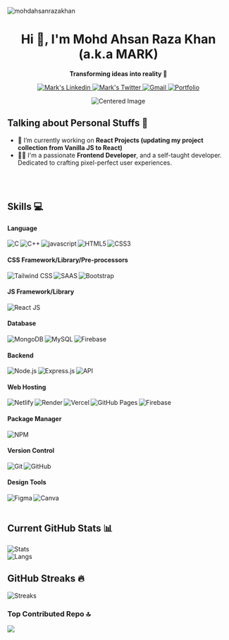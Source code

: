 <!-- [![SVG Banners](https://svg-banners.vercel.app/api?type=luminance&text1=Md.%20Ahsan%20Raza%20Khan%20👨‍💻&width=1000&height=300)](https://github.com/mohdahsanrazakhan/svg-banners) -->

<p align="left"> <img src="https://komarev.com/ghpvc/?username=mohdahsanrazakhan&label=Profile%20views&color=0e75b6&style=flat" alt="mohdahsanrazakhan" /> </p>

<!-- Introduction -->
<h1 align="center">Hi 👋, I'm Mohd Ahsan Raza Khan (a.k.a MARK)</h1>
<p align="center"><strong>Transforming ideas into reality 🚀</strong></p>


<p align="center">
  <a href="https://www.linkedin.com/in/mohd-ahsan-raza-khan/" target="_blank">
    <img  alt="Mark's Linkedin" src="https://img.shields.io/badge/LinkedIn-0077B5?style=for-the-badge&logo=linkedin&logoColor=white" />
  </a>
  <a href="https://twitter.com/MdAhsanRazaKhan" target="_blank">
    <img alt="Mark's Twitter" src="https://img.shields.io/badge/Twitter-1DA1F2?style=for-the-badge&logo=twitter&logoColor=white" />
  </a>
  <a target="_blank" href="mailto:datawithmark@gmail.com" target="_blank">
    <img alt="Gmail" src="https://img.shields.io/badge/Gmail-D14836?style=for-the-badge&logo=gmail&logoColor=white" />
  </a>
  <a target="_blank" href="https://mohdahsanrazakhan.github.io/" target="_blank">
    <img alt="Portfolio" src="https://img.shields.io/badge/Portfolio-000?logo=githubpages&style=for-the-badge&logoColor=white" />
  </a>
</p>

<div align="center">
  <img src="https://quotes-github-readme.vercel.app/api?type=horizontal&theme=dark" alt="Centered Image" />
</div>

## Talking about Personal Stuffs 📑

- 🔭 I’m currently working on **React Projects (updating my project collection from Vanilla JS to React)**
- 👨‍💻 I'm a passionate **Frontend Developer**, and a self-taught developer. Dedicated to crafting pixel-perfect user experiences.

<br />
<br />

## Skills 💻
#### Language
  <img align="left" src="https://img.shields.io/badge/C-00599C?style=for-the-badge&logo=c&logoColor=white" alt="C" />
  <img align="left" src="https://img.shields.io/badge/C%2B%2B-00599C?style=for-the-badge&logo=c%2B%2B&logoColor=white" alt="C++" /> 
  <img align="left" src="https://img.shields.io/badge/JavaScript-323330?style=for-the-badge&logo=javascript&logoColor=F7DF1E" alt="javascript" />
  <img align="left" src="https://img.shields.io/badge/HTML5-E34F26?style=for-the-badge&logo=html5&logoColor=white" alt="HTML5" />
  <img align="left" src="https://img.shields.io/badge/CSS3-1572B6?style=for-the-badge&logo=css3&logoColor=white" alt="CSS3" />

<br>

#### CSS Framework/Library/Pre-processors
  <img align="left" src="https://img.shields.io/badge/Tailwind_CSS-38B2AC?style=for-the-badge&logo=tailwind-css&logoColor=white" alt="Tailwind CSS" />
  <img align="left" src="https://img.shields.io/badge/Sass-CC6699?style=for-the-badge&logo=sass&logoColor=white" alt="SAAS" />
  <img align="left" src="https://img.shields.io/badge/Bootstrap-563D7C?style=for-the-badge&logo=bootstrap&logoColor=white" alt="Bootstrap" />
  
<br>

#### JS Framework/Library
  <img align="left" src="https://img.shields.io/badge/React-20232A?style=for-the-badge&logo=react&logoColor=61DAFB" alt="React JS" />

<br>

#### Database
  <img align="left" src="https://img.shields.io/badge/MongoDB-4EA94B?style=for-the-badge&logo=mongodb&logoColor=white" alt="MongoDB" />
  <img align="left" src="https://img.shields.io/badge/MySQL-00000F?style=for-the-badge&logo=mysql&logoColor=white" alt="MySQL" />
  <img align="left" src="https://img.shields.io/badge/-Firebase-000?style=for-the-badge&logo=firebase&logoColor=white" alt="Firebase" />

<br>

#### Backend
  <img align="left" src="https://img.shields.io/badge/Node.js-43853D?style=for-the-badge&logo=node.js&logoColor=white" alt="Node.js" />
  <img align="left" src="https://img.shields.io/badge/-ExpressJS-000?style=for-the-badge&logo=express&logoColor=white" alt="Express.js" />
  <img align="left" src="https://img.shields.io/badge/-API-000?style=for-the-badge&logo=fastapi&logoColor=white" alt="API" />

<br>

#### Web Hosting
  <img align="left" src="https://img.shields.io/badge/netlify-%23000000.svg?style=for-the-badge&logo=netlify&logoColor=white" alt="Netlify" />
  <img align="left" src="https://img.shields.io/badge/-Render-000?style=for-the-badge&logo=render&logoColor=white" alt="Render" />
  <img align="left" src="https://img.shields.io/badge/Vercel-000000?style=for-the-badge&logo=vercel&logoColor=white" alt="Vercel" />
  <img align="left" src="https://img.shields.io/badge/github%20pages-121013?style=for-the-badge&logo=github&logoColor=white" alt="GitHub Pages" />
  <img align="left" src="https://img.shields.io/badge/-Firebase-000?style=for-the-badge&logo=firebase&logoColor=white" alt="Firebase" />

<br>

#### Package Manager
  <img align="left" src="https://img.shields.io/badge/-NPM-000?style=for-the-badge&logo=npm&logoColor=white" alt="NPM" />
  
<br>

#### Version Control
  <img align="left" src="https://img.shields.io/badge/-Git-000?style=for-the-badge&logo=git&logoColor=white" alt="Git" />
  <img align="left" src="https://img.shields.io/badge/-GitHub-000?style=for-the-badge&logo=github&logoColor=white" alt="GitHub" />
  
<br>

#### Design Tools
  <img align="left" src="https://img.shields.io/badge/-Figma-000?style=for-the-badge&logo=figma&logoColor=white" alt="Figma" />
  <img align="left" src="https://img.shields.io/badge/-Canva-000?style=for-the-badge&logo=canva&logoColor=white" alt="Canva" />

<br>
<br>


## Current GitHub Stats 📊
![Stats](https://github-readme-stats.vercel.app/api?username=mohdahsanrazakhan&show_icons=true&theme=dark&hide_border=false&&count_private=true&include_all_commits=true)<br/>
![Langs](https://github-readme-stats.vercel.app/api/top-langs/?username=mohdahsanrazakhan&show_icons=true&theme=dark&hide_border=false&include_all_commits=true&count_private=true&layout=compact)

## GitHub Streaks 🔥
![Streaks](https://github-readme-streak-stats.herokuapp.com/?user=mohdahsanrazakhan&theme=dark&hide_border=falsedate_format=j%20M%5B%20Y%5D)

### Top Contributed Repo 🔝
![](https://github-contributor-stats.vercel.app/api?username=mohdahsanrazakhan&limit=5&theme=dark&combine_all_yearly_contributions=true)

